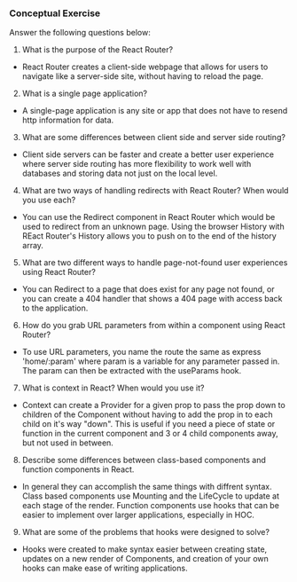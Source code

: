 ### Conceptual Exercise

Answer the following questions below:

1.  What is the purpose of the React Router?

 - React Router creates a client-side webpage that allows for users to navigate like a server-side site, without having to reload the page.

2.  What is a single page application?

 - A single-page application is any site or app that does not have to resend http information for data.

3.  What are some differences between client side and server side routing?

 - Client side servers can be faster and create a better user experience where server side routing has more flexibility to work well with databases and storing data not just on the local level.

4.  What are two ways of handling redirects with React Router? When would you use each?

  - You can use the Redirect component in React Router which would be used to redirect from an unknown page. Using the browser History with REact Router's History allows you to push on to the end of the history array.

5.  What are two different ways to handle page-not-found user experiences using React Router? 

 - You can Redirect to a page that does exist for any page not found, or you can create a 404 handler that shows a 404 page with access back to the application.

6.  How do you grab URL parameters from within a component using React Router?

 - To use URL parameters, you name the route the same as express 'home/:param' where param is a variable for any parameter passed in. The param can then be extracted with the useParams hook.

7.  What is context in React? When would you use it?

 - Context can create a Provider for a given prop to pass the prop down to children of the Component without having to add the prop in to each child on it's way "down". This is useful if you need a piece of state or function in the current component and 3 or 4 child components away, but not used in between.

8.  Describe some differences between class-based components and function
  components in React.

 - In general they can accomplish the same things with diffrent syntax. Class based components use Mounting and the LifeCycle to update at each stage of the render. Function components use hooks that can be easier to implement over larger applications, especially in HOC.

9.  What are some of the problems that hooks were designed to solve?

 - Hooks were created to make syntax easier between creating state, updates on a new render of Components, and creation of your own hooks can make ease of writing applications. 